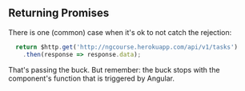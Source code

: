 ## Returning Promises

There is one (common) case when it's ok to not catch the rejection:

```javascript
  return $http.get('http://ngcourse.herokuapp.com/api/v1/tasks')
    .then(response => response.data);
```

That's passing the buck. But remember: the buck stops with the component's
function that is triggered by Angular.
